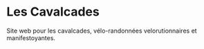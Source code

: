 # Les Cavalcades 
Site web pour les cavalcades, vélo-randonnées velorutionnaires et manifestoyantes.